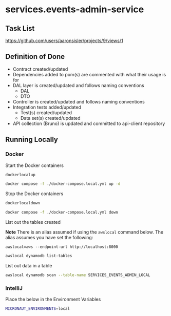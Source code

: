# services.events-admin-service

## Task List

https://github.com/users/aaronsisler/projects/9/views/1

## Definition of Done

* Contract created/updated
* Dependencies added to pom(s) are commented with what their usage is for
* DAL layer is created/updated and follows naming conventions
    * DAL
    * DTO
* Controller is created/updated and follows naming conventions
* Integration tests added/updated
    * Test(s) created/updated
    * Data set(s) created/updated
* API collection (Bruno) is updated and committed to api-client repository

## Running Locally

### Docker

Start the Docker containers

```bash
dockerlocalup
```

```bash
docker compose -f ./docker-compose.local.yml up -d
```

Stop the Docker containers

```bash
dockerlocaldown
```

```bash
docker compose -f ./docker-compose.local.yml down
```

List out the tables created

**Note** There is an alias assumed if using the `awslocal` command below. The alias assumes you have set the following:

```
awslocal=aws --endpoint-url http://localhost:8000
```

```bash
awslocal dynamodb list-tables
```

List out data in a table

```bash
awslocal dynamodb scan --table-name SERVICES_EVENTS_ADMIN_LOCAL
```

### IntelliJ

Place the below in the Environment Variables

```bash
MICRONAUT_ENVIRONMENTS=local
```
